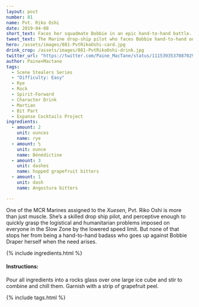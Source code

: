 ```yaml
---
layout: post
number: 81
name: Pvt. Riko Oshi
date: 2019-04-08
short_text: Faces her squadmate Bobbie in an epic hand-to-hand battle.
tweet_text: The Marine drop-ship pilot who faces Bobbie hand-to-hand on the Behemoth. [@SabrynRock's](https://twitter.com/SabrynRock) facial expressions show determination overcoming worry, & give human weight to an otherwise-too-abstract situation.
hero: /assets/images/081-PvtRikoOshi-card.jpg
drink_crop: /assets/images/081-PvtRikoOshi-drink.jpg
twitter_url: "https://twitter.com/Paine_MacTane/status/1115393537087029248"
author: Paine×Mactane
tags:
  - Scene Stealers Series
  - "Difficulty: Easy"
  - Rye
  - Rock
  - Spirit-Forward
  - Character Drink
  - Martian
  - Bit Part
  - Expanse Cocktails Project
ingredients:
  - amount: 2
    unit: ounces
    name: rye
  - amount: ½
    unit: ounce
    name: Bénédictine
  - amount: 3
    unit: dashes
    name: hopped grapefruit bitters
  - amount: 1
    unit: dash
    name: Angostura bitters

---
```


One of the MCR Marines assigned to the *Xuesen*, Pvt. Riko Oshi is more than just muscle. She’s a skilled drop ship pilot, and perceptive enough to quickly grasp  the logistical and humanitarian problems imposed on everyone in the Slow Zone by the lowered speed limit. But none of that stops her from being a hand-to-hand badass who goes up against Bobbie Draper herself when the need arises.

{% include ingredients.html %}

#### Instructions:

Pour all ingredients into a rocks glass over one large ice cube and stir to combine and chill them. Garnish with a strip of grapefruit peel.

{% include tags.html %}
